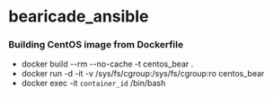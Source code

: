 # bearicade_ansible

### Building CentOS image from Dockerfile
- docker build --rm --no-cache -t centos_bear .
- docker run -d -it -v /sys/fs/cgroup:/sys/fs/cgroup:ro centos_bear
- docker exec -it `container_id` /bin/bash